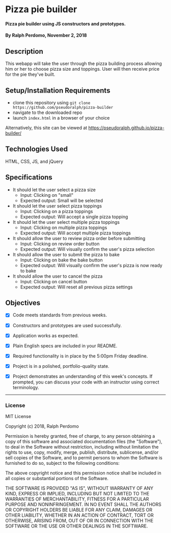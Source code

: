 # Pizza pie builder

#### Pizza pie builder using JS constructors and prototypes.

#### By Ralph Perdomo, November 2, 2018

## Description
This webapp will take the user through the pizza building process allowing him or her to choose pizza size and toppings. User will then receive price for the pie they've built.

## Setup/Installation Requirements
* clone this repository using `git clone https://github.com/pseudoralph/pizza-builder`
* navigate to the downloaded repo
* launch `index.html` in a browser of your choice

Alternatively, this site can be viewed at https://pseudoralph.github.io/pizza-builder/

## Technologies Used
HTML, CSS, JS, and jQuery

## Specifications
* It should let the user select a pizza size
  * Input: Clicking on "small"
  * Expected output: Small will be selected
* It should let the user select pizza toppings
  * Input: Clicking on a pizza toppings
  * Expected output: Will accept a single pizza topping
* It should let the user select multiple pizza toppings
  * Input: Clicking on multiple pizza toppings
  * Expected output: Will accept multiple pizza toppings
* It should allow the user to review pizza order before submitting
  * Input: Clicking on review order button
  * Expected output: Will visually confirm the user's pizza selection
* It should allow the user to submit the pizza to bake
  * Input: Clicking on bake the bake button
  * Expected output: Will visually confirm the user's pizza is now ready to bake
* It should allow the user to cancel the pizza
  * Input: Clicking on cancel button
  * Expected output: Will reset all previous pizza settings

## Objectives
- [x] Code meets standards from previous weeks.

- [x] Constructors and prototypes are used successfully.

- [x] Application works as expected.

- [x] Plain English specs are included in your README.

- [x] Required functionality is in place by the 5:00pm Friday deadline.

- [x] Project is in a polished, portfolio-quality state.

- [x] Project demonstrates an understanding of this week's concepts. If prompted, you can discuss your code with an instructor using correct terminology.

---

### License

MIT License

Copyright (c) 2018, Ralph Perdomo

Permission is hereby granted, free of charge, to any person obtaining a copy
of this software and associated documentation files (the "Software"), to deal
in the Software without restriction, including without limitation the rights
to use, copy, modify, merge, publish, distribute, sublicense, and/or sell
copies of the Software, and to permit persons to whom the Software is
furnished to do so, subject to the following conditions:

The above copyright notice and this permission notice shall be included in all
copies or substantial portions of the Software.

THE SOFTWARE IS PROVIDED "AS IS", WITHOUT WARRANTY OF ANY KIND, EXPRESS OR
IMPLIED, INCLUDING BUT NOT LIMITED TO THE WARRANTIES OF MERCHANTABILITY,
FITNESS FOR A PARTICULAR PURPOSE AND NONINFRINGEMENT. IN NO EVENT SHALL THE
AUTHORS OR COPYRIGHT HOLDERS BE LIABLE FOR ANY CLAIM, DAMAGES OR OTHER
LIABILITY, WHETHER IN AN ACTION OF CONTRACT, TORT OR OTHERWISE, ARISING FROM,
OUT OF OR IN CONNECTION WITH THE SOFTWARE OR THE USE OR OTHER DEALINGS IN THE
SOFTWARE.
